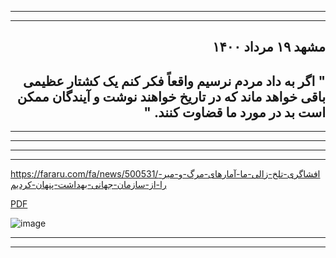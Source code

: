 




  *****************************
  *****************************
  
<div dir="rtl"> 


## مشهد ۱۹ مرداد ۱۴۰۰
 
## " اگر به داد مردم نرسیم واقعاً فکر کنم یک کشتار عظیمی باقی خواهد ماند که در تاریخ خواهند نوشت و آیندگان ممکن است بد در مورد ما قضاوت کنند. "

 
<div dir="ltr">
 
  *****************************
  *****************************



  *****************************
  *****************************
  
  https://fararu.com/fa/news/500531/افشاگری-تلخ-زالی-ما-آمارهای-مرگ-و-میر-را-از-سازمان-جهانی-بهداشت-پنهان-کردیم

 [PDF](https://github.com/pourmalek/covir2/blob/main/Dr%20Zali%2014000520.pdf)


![image](https://user-images.githubusercontent.com/30849720/129063980-0be80e88-9567-44bc-845d-2606e71bd0f9.png)
 
 


  *****************************
  *****************************
 
